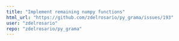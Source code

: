 ```yaml
---
title: "Implement remaining numpy functions"
html_url: "https://github.com/zdelrosario/py_grama/issues/193"
user: "zdelrosario"
repo: "zdelrosario/py_grama"
---
```



